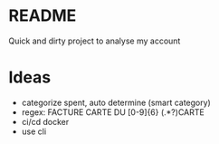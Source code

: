 # README

Quick and dirty project to analyse my account

# Ideas

- categorize spent, auto determine
(smart category)
- regex: FACTURE CARTE DU [0-9]{6} (.*?)CARTE
- ci/cd docker
- use cli
